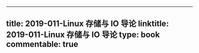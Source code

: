 
---
title: 2019-011-Linux 存储与 IO 导论
linktitle: 2019-011-Linux 存储与 IO 导论
type: book
commentable: true
---


    